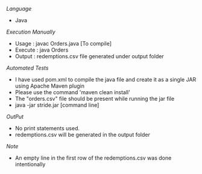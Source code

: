 *Language*
- Java

*Execution Manually*
- Usage		: javac Orders.java [To compile]
- Execute 	: java Orders
- Output 	: redemptions.csv file generated under output folder

*Automated Tests*
- I have used pom.xml to compile the java file and create it as a single JAR using Apache Maven plugin
- Please use the command 'maven clean install'
- The "orders.csv" file should be present while running the jar file
- java -jar stride.jar [command line]


*OutPut*
- No print statements used.
- redemptions.csv will be generated in the output folder

*Note*
- An empty line in the first row of the redemptions.csv was done intentionally
